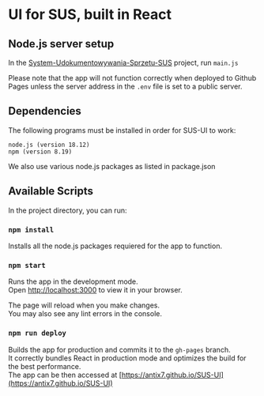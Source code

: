 # UI for SUS, built in React

## Node.js server setup

In the [System-Udokumentowywania-Sprzetu-SUS](https://github.com/Antix7/System-Udokumentowywania-Sprzetu-SUS)
project, run `main.js`

Please note that the app will not function correctly when deployed to Github Pages
unless the server address in the `.env` file is set to a public server.

## Dependencies
The following programs must be installed in order for SUS-UI to work:

    node.js (version 18.12)
    npm (version 8.19)
We also use various node.js packages as listed in package.json

## Available Scripts

In the project directory, you can run:

### `npm install`

Installs all the node.js packages requiered for the app to function.

### `npm start`

Runs the app in the development mode.\
Open [http://localhost:3000](http://localhost:3000) to view it in your browser.

The page will reload when you make changes.\
You may also see any lint errors in the console.

### `npm run deploy`

Builds the app for production and commits it to the `gh-pages` branch.\
It correctly bundles React in production mode and optimizes the build for the best performance.\
The app can be then accessed at [https://antix7.github.io/SUS-UI](https://antix7.github.io/SUS-UI)
